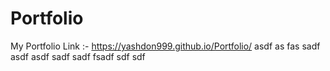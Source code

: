 # Portfolio
My Portfolio Link :-
https://yashdon999.github.io/Portfolio/
asdf
as
fas
sadf
asdf
asdf
sadf
sadf
fsadf
sdf
sdf
